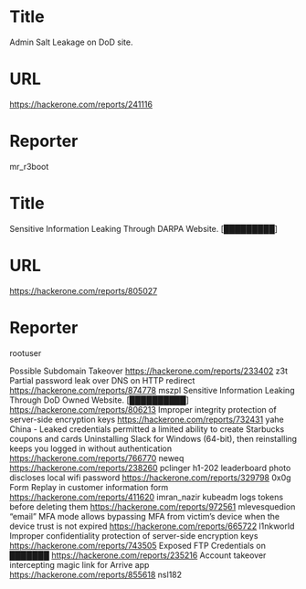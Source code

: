 # Title
Admin Salt Leakage on DoD site.
# URL 
https://hackerone.com/reports/241116
# Reporter 
mr_r3boot

# Title
Sensitive Information Leaking Through DARPA Website. [█████████]
# URL 
https://hackerone.com/reports/805027
# Reporter 
rootuser

Possible Subdomain Takeover
https://hackerone.com/reports/233402
z3t
Partial password leak over DNS on HTTP redirect
https://hackerone.com/reports/874778
mszpl
Sensitive Information Leaking Through DoD Owned Website. [██████████]
https://hackerone.com/reports/806213
Improper integrity protection of server-side encryption keys
https://hackerone.com/reports/732431
yahe
China - Leaked credentials permitted a limited ability to create Starbucks coupons and cards
Uninstalling Slack for Windows (64-bit), then reinstalling keeps you logged in without authentication
https://hackerone.com/reports/766770
neweq
https://hackerone.com/reports/238260
pclinger
h1-202 leaderboard photo discloses local wifi password 
https://hackerone.com/reports/329798
0x0g
Form Replay in customer information form
https://hackerone.com/reports/411620
imran_nazir
kubeadm logs tokens before deleting them
https://hackerone.com/reports/972561
mlevesquedion
“email” MFA mode allows bypassing MFA from victim’s device when the device trust is not expired
https://hackerone.com/reports/665722
l1nkworld
Improper confidentiality protection of server-side encryption keys
https://hackerone.com/reports/743505
Exposed FTP Credentials on ███████
https://hackerone.com/reports/235216
Account takeover intercepting magic link for Arrive app
https://hackerone.com/reports/855618
nsl182
